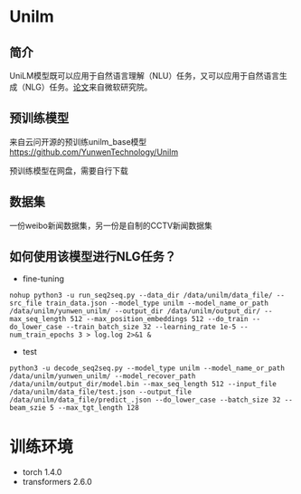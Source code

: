 # Unilm
## 简介
UniLM模型既可以应用于自然语言理解（NLU）任务，又可以应用于自然语言生成（NLG）任务。[论文](https://arxiv.org/abs/1905.03197)来自微软研究院。

## 预训练模型
来自云问开源的预训练unilm_base模型 https://github.com/YunwenTechnology/Unilm

预训练模型在网盘，需要自行下载

## 数据集
一份weibo新闻数据集，另一份是自制的CCTV新闻数据集

## 如何使用该模型进行NLG任务？
* fine-tuning
~~~
nohup python3 -u run_seq2seq.py --data_dir /data/unilm/data_file/ --src_file train_data.json --model_type unilm --model_name_or_path /data/unilm/yunwen_unilm/ --output_dir /data/unilm/output_dir/ --max_seq_length 512 --max_position_embeddings 512 --do_train --do_lower_case --train_batch_size 32 --learning_rate 1e-5 --num_train_epochs 3 > log.log 2>&1 &
~~~
* test
~~~
python3 -u decode_seq2seq.py --model_type unilm --model_name_or_path /data/unilm/yunwen_unilm/ --model_recover_path /data/unilm/output_dir/model.bin --max_seq_length 512 --input_file /data/unilm/data_file/test.json --output_file /data/unilm/data_file/predict_.json --do_lower_case --batch_size 32 --beam_szie 5 --max_tgt_length 128
~~~

# 训练环境
* torch 1.4.0
* transformers 2.6.0
